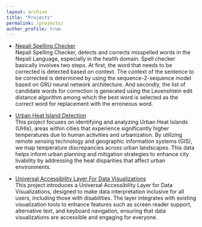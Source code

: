 ```yaml
---
layout: archive
title: "Projects"
permalink: /projects/
author_profile: true
---
```


- [Nepali Spelling Checker]()<br>
Nepali Spelling Checker, detects and corrects misspelled words in the Nepali Language, especially in the health
domain. Spell checker basically involves two steps. At first, the word that needs to be corrected is detected based
on context. The context of the sentence to be corrected is determined by using the sequence-2-sequence model
based on GRU neural network architecture. And secondly, the list of candidate words for correction is generated
using the Levenshtein edit distance algorithm among which the best word is selected as the correct word for
replacement with the erroneous word.

- [Urban Heat Island Detection]()<br>
This project focuses on identifying and analyzing Urban Heat Islands (UHIs), areas within cities that experience significantly higher temperatures due to human activities and urbanization. By utilizing remote sensing technology and geographic information systems (GIS), we map temperature discrepancies across urban landscapes. This data helps inform urban planning and mitigation strategies to enhance city livability by addressing the heat disparities that affect urban environments.

- [Universal Accessibility Layer For Data Visualizations]()<br>
This project introduces a Universal Accessibility Layer for Data Visualizations, designed to make data interpretation inclusive for all users, including those with disabilities. The layer integrates with existing visualization tools to enhance features such as screen reader support, alternative text, and keyboard navigation, ensuring that data visualizations are accessible and engaging for everyone. 
